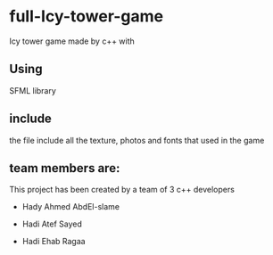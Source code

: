 # full-Icy-tower-game
Icy tower game made by c++ with 
## Using
SFML library
## include
the file include all the texture, photos and fonts that used in the game 

## team members are:
 This project has been created by a team of 3 c++ developers 
* Hady Ahmed AbdEl-slame

* Hadi Atef Sayed

* Hadi Ehab Ragaa
